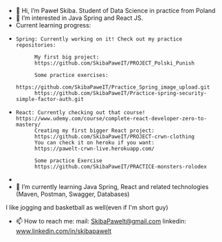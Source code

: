 - 👋 Hi, I’m Paweł Skiba. Student of Data Science in practice from Poland
- 👀 I’m interested in Java Spring and React JS. 
- Current learning progress:
-     Spring: Currently working on it! Check out my practice repositories:   
			
			My first big project:
			https://github.com/SkibaPaweIT/PROJECT_Polski_Punish
   			
			Some practice exercises:
			https://github.com/SkibaPaweIT/Practice_Spring_image_upload.git
			https://github.com/SkibaPaweIT/Practice-spring-security-simple-factor-auth.git
-     React: Currently checking out that course! https://www.udemy.com/course/complete-react-developer-zero-to-mastery/
			Creating my first bigger React project:
			https://github.com/SkibaPaweIT/PROJECT-crwn-clothing
			You can check it on heroku if you want:
			https://pawelt-crwn-live.herokuapp.com/
			
			Some practice Exercise
			https://github.com/SkibaPaweIT/PRACTICE-monsters-rolodex
-     			
- 🌱 I’m currently learning Java Spring, React and related technologies (Maven, Postman, Swagger, Databases)

I like jogging and basketball as well(even if I'm short guy)
- 📫 How to reach me:
  mail: SkibaPawelt@gmail.com
  linkedin: www.linkedin.com/in/skibapawelt
  


<!---
SkibaPaweIT/SkibaPaweIT is a ✨ special ✨ repository because its `README.md` (this file) appears on your GitHub profile.
You can click the Preview link to take a look at your changes.
--->
